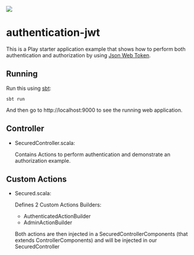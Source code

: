 [<img src="https://img.shields.io/travis/playframework/play-scala-starter-example.svg"/>](https://travis-ci.org/playframework/play-scala-starter-example)

# authentication-jwt

This is a Play starter application example that shows how to perform both authentication and authorization by using [Json Web Token](https://tools.ietf.org/html/rfc7519).

## Running

Run this using [sbt](http://www.scala-sbt.org/):

```
sbt run
```

And then go to http://localhost:9000 to see the running web application.

## Controller

- SecuredController.scala:

  Contains Actions to perform authentication and demonstrate an authorization example.

## Custom Actions

- Secured.scala:

	Defines 2 Custom Actions Builders:
	
	- AuthenticatedActionBuilder		
	- AdminActionBuilder

	Both actions are then injected in a SecuredControllerComponents (that extends ControllerComponents) and will be injected in our SecuredController
